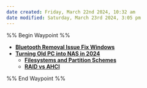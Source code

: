 ```yaml
---
date created: Friday, March 22nd 2024, 10:32 am
date modified: Saturday, March 23rd 2024, 3:05 pm
---
```


%% Begin Waypoint %%
- **[Bluetooth Removal Issue Fix Windows](./Bluetooth%20Removal%20Issue%20Fix%20Windows/Bluetooth%20Removal%20Issue%20Fix%20Windows.md)**
- **[Turning Old PC into NAS in 2024](./Turning%20Old%20PC%20into%20NAS%20in%202024/Turning%20Old%20PC%20into%20NAS%20in%202024.md)**
	- **[Filesystems and Partition Schemes](./Turning%20Old%20PC%20into%20NAS%20in%202024/Filesystems%20and%20Partition%20Schemes/Filesystems%20and%20Partition%20Schemes.md)**
	- **[RAID vs AHCI](./Turning%20Old%20PC%20into%20NAS%20in%202024/RAID%20vs%20AHCI/RAID%20vs%20AHCI.md)**

%% End Waypoint %%